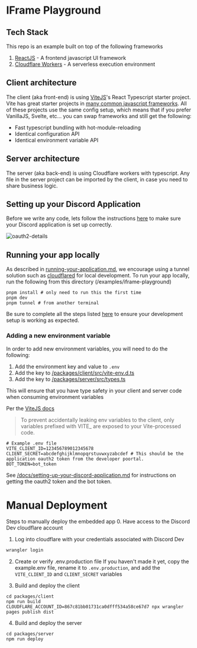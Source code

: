 # IFrame Playground

## Tech Stack

This repo is an example built on top of the following frameworks

1. [ReactJS](https://reactjs.org/) - A frontend javascript UI framework
2. [Cloudflare Workers](https://developers.cloudflare.com/workers/) - A serverless execution environment

## Client architecture

The client (aka front-end) is using [ViteJS](https://vitejs.dev/)'s React Typescript starter project. Vite has great starter projects in [many common javascript frameworks](https://vitejs.dev/guide/#trying-vite-online). All of these projects use the same config setup, which means that if you prefer VanillaJS, Svelte, etc... you can swap frameworks and still get the following:

- Fast typescript bundling with hot-module-reloading
- Identical configuration API
- Identical environment variable API

## Server architecture

The server (aka back-end) is using Cloudflare workers with typescript. Any file in the server project can be imported by the client, in case you need to share business logic.

## Setting up your Discord Application

Before we write any code, lets follow the instructions [here](https://github.com/discord/embedded-app-sdk/blob/main/docs/setting-up-your-discord-application.md) to make sure your Discord application is set up correctly.

![oauth2-details](https://github.com/discord/embedded-app-sdk/blob/main/docs/assets/oauth2-details.png)

## Running your app locally

As described in [running-your-application.md](/docs/common-patterns/running-your-application.md#running-an-application-through-a-network-tunnel), we encourage using a tunnel solution such as [cloudflared](https://github.com/cloudflare/cloudflared#installing-cloudflared) for local development.
To run your app locally, run the following from this directory (/examples/iframe-playground)

```
pnpm install # only need to run this the first time
pnpm dev
pnpm tunnel # from another terminal
```

Be sure to complete all the steps listed [here](/docs/common-patterns/running-your-application.md#running-an-application-through-a-network-tunnel) to ensure your development setup is working as expected.

### Adding a new environment variable

In order to add new environment variables, you will need to do the following:

1. Add the environment key and value to `.env`
2. Add the key to [/packages/client/src/vite-env.d.ts](/packages/client/src/vite-env.d.ts)
3. Add the key to [/packages/server/src/types.ts](/packages/server/src/types.ts)

This will ensure that you have type safety in your client and server code when consuming environment variables

Per the [ViteJS docs](https://vitejs.dev/guide/env-and-mode.html#env-files)

> To prevent accidentally leaking env variables to the client, only variables prefixed with VITE\_ are exposed to your Vite-processed code.

```env
# Example .env file
VITE_CLIENT_ID=123456789012345678
CLIENT_SECRET=abcdefghijklmnopqrstuvwxyzabcdef # This should be the application oauth2 token from the developer poortal.
BOT_TOKEN=bot_token
```

See [/docs/setting-up-your-discord-application.md](/docs/setting-up-your-discord-application.md) for instructions on getting the oauth2 token and the bot token.

# Manual Deployment

Steps to manually deploy the embedded app 0. Have access to the Discord Dev cloudflare account

1. Log into cloudflare with your credentials associated with Discord Dev

```sh
wrangler login
```

2. Create or verify .env.production file
   If you haven't made it yet, copy the example.env file, rename it to `.env.production`, and add the `VITE_CLIENT_ID` and `CLIENT_SECRET` variables

3. Build and deploy the client

```
cd packages/client
npm run build
CLOUDFLARE_ACCOUNT_ID=867c81bb01731ca0dfff534a58ce67d7 npx wrangler pages publish dist
```

4. Build and deploy the server

```
cd packages/server
npm run deploy
```
